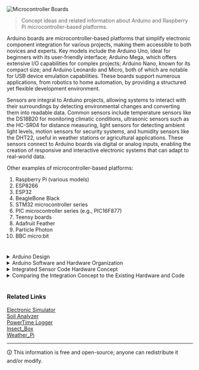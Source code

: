 ![Microcontroller Boards](https://github.com/sourceduty/Microcontroller_Boards/assets/123030236/0dabdb09-76fc-4897-aba0-3f59dfba0c07)

> Concept ideas and related information about Arduino and Raspberry Pi microcontroller-based platforms.

Arduino boards are microcontroller-based platforms that simplify electronic component integration for various projects, making them accessible to both novices and experts. Key models include the Arduino Uno, ideal for beginners with its user-friendly interface; Arduino Mega, which offers extensive I/O capabilities for complex projects; Arduino Nano, known for its compact size; and Arduino Leonardo and Micro, both of which are notable for USB device emulation capabilities. These boards support numerous applications, from robotics to home automation, by providing a structured yet flexible development environment.

Sensors are integral to Arduino projects, allowing systems to interact with their surroundings by detecting environmental changes and converting them into readable data. Common sensors include temperature sensors like the DS18B20 for monitoring climatic conditions, ultrasonic sensors such as the HC-SR04 for distance measuring, light sensors for detecting ambient light levels, motion sensors for security systems, and humidity sensors like the DHT22, useful in weather stations or agricultural applications. These sensors connect to Arduino boards via digital or analog inputs, enabling the creation of responsive and interactive electronic systems that can adapt to real-world data.

Other examples of microcontroller-based platforms:

1. Raspberry Pi (various models)
2. ESP8266
3. ESP32
4. BeagleBone Black
5. STM32 microcontroller series
6. PIC microcontroller series (e.g., PIC16F877)
7. Teensy boards
8. Adafruit Feather
9. Particle Photon
10. BBC micro:bit

#

<details><summary>Arduino Design</summary>
<br>

### Arduino Design

Arduino hardware design is a fundamental aspect of creating any interactive project. At its core, an Arduino board typically includes a microcontroller, digital and analog I/O pins, power supply connectors, and sometimes communication interfaces for added functionalities. This modular architecture enables hobbyists and professionals alike to prototype rapidly and efficiently. Designing an Arduino-based project begins with selecting the appropriate board model—like the Arduino Uno for beginners or the more advanced Arduino Mega for projects requiring numerous I/O ports. Additionally, components such as sensors, actuators, and displays can be integrated to expand capabilities. Essential considerations in hardware design include power requirements, pin assignments, and the physical layout to ensure stability and functionality in the final assembly.

Code design in Arduino projects is just as critical as the hardware configuration. Arduino programs, or sketches, are written in a dialect of C++ tailored for simplicity and ease of use. The Arduino IDE (Integrated Development Environment) aids in writing, testing, and uploading code to the board. Good code design starts with a clear understanding of the tasks at hand and how different components interact with the microcontroller. It involves structuring code into functions that perform specific tasks, managing timing issues, and handling input and output operations efficiently. Comments and proper indentation are crucial for maintaining readability and making the code accessible to others or for future modifications.

The synergy between hardware and code design defines the success of an Arduino project. For example, if an Arduino is used to control a greenhouse environment, hardware design would involve selecting appropriate sensors for temperature and humidity, actuators for windows or fans, and perhaps a display for real-time monitoring. The corresponding code would need to efficiently read sensor data, make decisions to adjust the environment, and possibly log data or alert the user to any critical changes. Testing and iterative refinement are key, as they ensure that both the hardware setup and the software work seamlessly together to meet the project's objectives. By thoughtfully designing both the hardware and the software, makers can ensure their projects are both functional and robust.

#

<br>
</details>
<details><summary>Arduino Software and Hardware Organization</summary>
<br>

### Arduino Software and Hardware Organization

1. Arduino Software:

a. Arduino IDE (Integrated Development Environment):

- The primary tool for writing and uploading code to Arduino boards.
- Provides a simple, user-friendly interface for coding, debugging, and managing libraries.
- Supports multiple programming languages, primarily C and C++.

b. Arduino Libraries:

- Reusable code libraries for performing specific tasks, such as controlling motors, reading sensors, and handling communications.
- Libraries can be added via the Library Manager in the IDE or downloaded from external sources.

c. Arduino Language:

- Based on C/C++, simplifying certain complex programming aspects for easier hardware interaction.
- Includes specific structures and functions like setup(), loop(), pinMode(), digitalWrite(), analogRead(), etc.

d. Board Manager:
- Allows users to add support for different Arduino boards (e.g., Uno, Mega, Leonardo) and third-party boards.

e. Serial Monitor:
- A tool within the IDE that allows data to be sent and received on the Arduino's serial ports, useful for debugging.

2. Arduino Hardware:

a. Microcontroller:
- Typically an Atmel AVR microcontroller (e.g., ATmega328, ATmega2560), though newer models may use different chips.
- Acts as the brain of the Arduino, running the code loaded from the IDE.

b. Input/Output Pins:
- Digital pins: Can be used for digital input (sensors) or output (LEDs, motors).
- Analog pins: Used primarily for analog input (e.g., reading from a potentiometer).
- Some pins offer specialized functions like PWM output or I2C communication.

c. Power Supply:
- Can be powered via USB or an external power source (e.g., AC-to-DC adapter or batteries).
- Includes voltage regulators to ensure the microcontroller and other components receive a stable voltage.

d. Communication Interfaces:
- Supports various communication protocols like SPI, I2C, and UART for interacting with other devices and sensors.

e. On-board LED:
- Most boards include a basic LED connected to a digital pin (usually pin 13) for simple tests and status indication.

f. Reset Button:
- Allows for manually resetting the microcontroller, useful during development and troubleshooting.

By understanding the organization and capabilities of both the Arduino software and hardware, developers can effectively utilize the platform for a wide range of electronics projects.

#

<br>
</details>
<details><summary>Integrated Sensor Code Hardware Concept</summary>
<br>

### Integrated Sensor Code Hardware Concept

Integrating Arduino and Raspberry Pi code directly into sensor hardware components by factory default involves pre-installing certain software elements that make the sensors ready to use with these platforms out of the box. Here’s how this concept affects hardware requirements and the development of custom projects:

Hardware Requirements:

1. Memory and Storage: Embedding code directly onto the sensor hardware would require some form of non-volatile memory (like EEPROM or flash memory) to store the code. Most simple sensors don't have this and are designed just to relay raw data. Therefore, additional hardware in the form of memory storage would be necessary.

2. Processor Capability: If the sensor needs to perform any preprocessing or run complex code (like interfacing protocols or data filtering), a microcontroller might be needed directly on the sensor. This is beyond what typical simple sensors incorporate.

3. Power Consumption: Adding processing and memory capabilities will increase the power requirements of the sensor. This needs to be considered, especially for battery-operated or energy-efficient systems.

Ease of Development for Custom Projects:

1. Plug and Play: Pre-installed code can make sensors almost plug-and-play with popular development platforms like Arduino and Raspberry Pi. This significantly simplifies the initial setup and integration, allowing developers to focus on higher-level application development.

2. Standardization: Having a standard codebase or API on the sensors can make it easier to interchange different sensors without changing the main application code. This can be particularly beneficial in prototyping and educational environments.

3. Customization and Flexibility: While pre-installed code can speed up development, it might limit flexibility. Developers might need to overwrite the default code to meet specific needs, which could complicate the development process if not handled properly.

4. Support and Updates: Maintaining the pre-installed code, providing updates, and managing different versions of firmware can add complexity for sensor manufacturers.

Conclusion:

Integrating Arduino and Raspberry Pi code into sensor hardware by default can make development easier and faster for many users, particularly those new to electronics or those needing rapid prototyping capabilities. However, it does require additional hardware and considerations around flexibility, power consumption, and ongoing support. For complex or highly customized projects, the benefits might be outweighed by the constraints of pre-installed code.

#

<br>
</details>
<details><summary>Comparing the Integration Concept to the Existing Hardware and Code</summary>
<br>

### Comparing the Integration Concept to the Existing Hardware and Code

Comparing the concept of integrating Arduino and Raspberry Pi code into sensor hardware components by factory default to the traditional approach where hardware and code are designed and integrated separately:

Existing Hardware and Code Design:

1. Hardware Focus: Traditional sensors are designed to perform specific functions with minimal processing capability. They output raw data requiring external processing, typically via a microcontroller or dedicated processor.

2. Flexibility: Developers have the freedom to choose any microcontroller or development board that suits their project’s requirements, allowing for tailored solutions optimizing performance and cost. Code can be developed and uploaded based on specific project needs, allowing for greater customization.

3. Complexity: This approach requires more initial setup and knowledge, as users need to understand both the sensor mechanics and how to program a controller to interact with the sensor. Integrating and troubleshooting hardware and software separately can be time-consuming, especially for beginners.

4. Modularity: Components can be swapped easily without affecting other parts of a system. This is beneficial for iterative testing and development. Replacement and upgrades can be made individually without needing to alter the entire system.

5. Development and Support: Support and development are generally community-driven or left to the developer, with minimal input from hardware manufacturers beyond basic documentation.

Integrated Hardware and Code Design (Arduino and Raspberry Pi Pre-installed Code):

1. Hardware Focus: Incorporates both the sensor and a minimal processing capability, possibly with pre-loaded code that facilitates quick integration with common platforms like Arduino and Raspberry Pi. May include onboard non-volatile memory for storing code and even a small processor for basic tasks.

2. Flexibility: While offering quicker setup times, this approach could limit the developer's ability to customize the sensor’s behavior if the pre-installed code does not suit their needs exactly. Modifying or bypassing the pre-installed code might require additional knowledge and could complicate the development process.

3. Complexity: Reduces the initial complexity for users, providing a more straightforward setup that could be particularly advantageous for educational purposes or hobbyists. Minimizes the need for extensive programming knowledge to get started.

4. Modularity: Less modular in terms of replacing or upgrading specific parts of the sensor module, as the code and hardware are tightly integrated. Revisions to the sensor or the code could require complete replacement of the module.

5. Development and Support: Requires ongoing support from manufacturers to provide firmware updates and ensure compatibility with future versions of Arduino and Raspberry Pi platforms. Potential for a standardized API which could simplify certain aspects of development but might also standardize functionality to a one-size-fits-all model.

Conclusion:

The choice between these two designs hinges on the specific requirements of the project and the developer's preference for flexibility versus ease of use. Traditional designs offer more customization and modularity, which can be crucial for complex or highly optimized systems. In contrast, integrated designs with pre-installed code can significantly reduce the barrier to entry and simplify the development process, making them ideal for educational purposes, hobbyists, and rapid prototyping.

<br>
</details>

#
### Related Links

[Electronic Simulator](https://chat.openai.com/g/g-409Bg1hAQ-electronic-simulator)
<br>
[Soil Analyzer](https://github.com/sourceduty/Soil_Analyzer)
<br>
[PowerTime Logger](https://github.com/sourceduty/PowerTime)
<br>
[Insect_Box](https://github.com/sourceduty/Insect_Box)
<br>
[Weather_Pi](https://github.com/sourceduty/Weather_Pi)

***
🛈 This information is free and open-source; anyone can redistribute it and/or modify.

